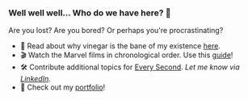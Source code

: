 ### Well well well... Who do we have here? 👀

Are you lost? Are you bored? Or perhaps you're procrastinating?

- 📖 Read about why vinegar is the bane of my existence [here](https://medium.com/the-haven/my-hate-hate-relationship-with-vinegar-b627593cf96).
- 🎬 Watch the Marvel films in chronological order. Use this [guide](https://amseeyou.netlify.app/)!
- 🛠️ Contribute additional topics for [Every Second](https://every-second.netlify.app). _Let me know via [LinkedIn](https://www.linkedin.com/in/kndshein/)._
- 🤩 Check out my [portfolio](https://knds.art)!
